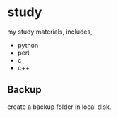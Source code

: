 study
=====

my study materials, includes,
- python
- perl
- c
- c++

Backup
-----
create a backup folder in local disk.


